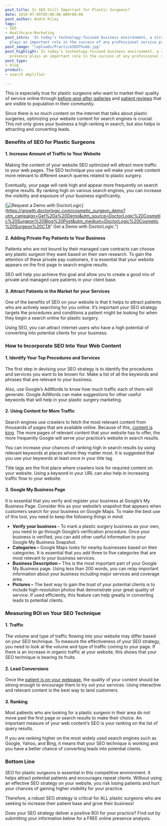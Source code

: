 ```yaml
---
post_title: Is SEO Still Important for Plastic Surgeons?
date: 2018-07-05T05:00:00.000+00:00
post_author: Andre Riley
tags:
- SEO
- Healthcare-Marketing
post_intro: 'In today’s technology-focused business environment, a strong online presence
  plays an important role in the success of any professional service provider. '
post_image: "/uploads/PracticeSEOThumb.jpg"
post_highlight: In today’s technology-focused business environment, a strong online
  presence plays an important role in the success of any professional service provider.
post_type:
- blog
product:
- search amplifier

---
```

This is especially true for plastic surgeons who want to market their quality of service online through [before-and-after galleries](https://doctorlogic.com/features/galleries) and [patient reviews](https://doctorlogic.com/features/reviews/) that are visible to population in their community.

Since there is so much content on the internet that talks about plastic surgeries, optimizing your website content for search engines is crucial. This not only gives your business a high ranking in search, but also helps in attracting and converting leads.

### Benefits of SEO for Plastic Surgeons

#### 1. Increase Amount of Traffic to Your Website

Making the content of your website SEO optimized will attract more traffic to your web pages. The SEO technique you use will make your web content more relevant to different search queries related to plastic surgery.

Eventually, your page will rank high and appear more frequently on search engine results. By ranking high on various search engines, you can increase the visibility and exposure of your business significantly.

\[![Request a Demo with DoctorLogic](/uploads/cosmetic.png "Request a Demo with DoctorLogic")\](https://growth.doctorlogic.com/cosmetic_surgeon_demo?utm_campaign=Get%20a%20Demo&utm_source=DoctorLogic%20Cosmetic%20Surgeon%20Blog%20Post&utm_medium=DoctorLogic%20Cosmetic%20Surgeon%20CTA" Get a Demo with DoctorLogic.")

#### 2. Adding Private Pay Patients to Your Business

Patients who are not bound by their managed care contracts can choose any plastic surgeon they want based on their own research. To gain the attention of these private pay customers, it is essential that your website appears on the first page in search engine results.

SEO will help you achieve this goal and allow you to create a good mix of private and managed care patients in your client base.

#### 3. Attract Patients in the Market for your Services

One of the benefits of SEO on your website is that it helps to attract patients who are actively searching for you online. It’s important your SEO strategy targets the procedures and conditions a patient might be looking for when they begin a search online for plastic surgery.

Using SEO, you can attract internet users who have a high potential of converting into potential clients for your business.

### How to Incorporate SEO Into Your Web Content

#### 1. Identify Your Top Procedures and Services

The first step in devising your SEO strategy is to identify the procedures and services you want to be known for. Make a list of all the keywords and phrases that are relevant to your business.

Also, use Google’s AdWords to know how much traffic each of them will generate. Google AdWords can make suggestions for other useful keywords that will help in your plastic surgery marketing.

#### 2. Using Content for More Traffic

Search engines use crawlers to fetch the most relevant content from thousands of pages that are available online. Because of this, [content is king](https://doctorlogic.com/case-study/plastic-surgery/). The more pages of relevant content that your website has to offer, the more frequently Google will serve your practice’s website in search results.

You can increase your chances of ranking high in search results by using relevant keywords at places where they matter most. It is suggested that you use your keywords at least once in your title tag.

Title tags are the first place where crawlers look for required content on your website. Using a keyword in your URL can also help in increasing traffic flow to your website.

#### 3. Google My Business Page

It is essential that you verify and register your business at Google’s My Business Page. Consider this as your website’s snapshot that appears when customers search for your business on Google Maps. To make the best use of this tool, you need to keep the following things in mind:

* **Verify your business -** To mark a plastic surgery business as your own, you need to go through Google’s verification procedure. Once your business is verified, you can add other useful information to your Google My Business Snapshot.
* **Categories –** Google Maps looks for nearby businesses based on their categories. It is essential that you add three to five categories that are most relevant to your business services.
* **Business Description –** This is the most important part of your Google My Business page. Using less than 200 words, you can relay important information about your business including major services and coverage area.
* **Pictures –** The best way to gain the trust of your potential clients is to include high-resolution photos that demonstrate your great quality of service. If used efficiently, this feature can help greatly in converting leads to potential clients.

### Measuring ROI on Your SEO Technique

#### 1. Traffic

The volume and type of traffic flowing into your website may differ based on your SEO technique. To measure the effectiveness of your SEO strategy, you need to look at the volume and type of traffic coming to your page. If there is an increase in organic traffic at your website, this shows that your SEO technique is bearing its fruits.

#### 2. Lead Conversions

Once the [patient is on your webpage](https://doctorlogic.com/features/opportunities/), the quality of your content should be strong enough to encourage them to try out your services. Using interactive and relevant content is the best way to land customers.

#### 3. Ranking

Most patients who are looking for a plastic surgeon in their area do not move past the first page or search results to make their choice. An important measure of your web content’s SEO is your ranking on the list of query results.

If you are ranking higher on the most widely used search engines such as Google, Yahoo, and Bing, it means that your SEO technique is working and you have a better chance of converting leads into potential clients.

### Bottom Line

SEO for plastic surgeons is essential in this competitive environment. It helps attract potential patients and encourages repeat clients. Without using an effective SEO strategy on your website, you risk losing patients and hurt your chances of gaining higher visibility for your practice.

Therefore, a robust SEO strategy is critical for ALL plastic surgeons who are seeking to increase their patient base and grow their business!

Does your SEO strategy deliver a positive ROI for your practice? Find out by submitting your information below for a FREE online presence analysis.